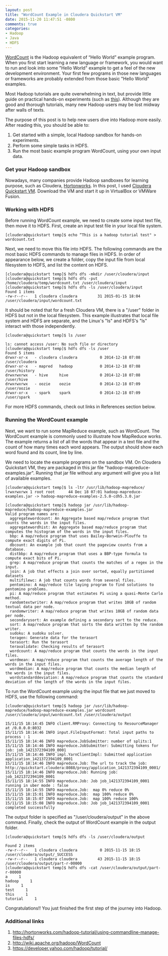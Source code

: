 ```yaml
---
layout: post
title: "WordCount Example in Cloudera Quickstart VM"
date: 2015-11-20 11:47:51 -0800
comments: true
categories: 
- Hadoop
- Java
- HDFS
---
```


[WordCount](https://wiki.apache.org/hadoop/WordCount) is the Hadoop equivalent of “Hello World” example program. When you first start learning a new language or framework, you would want to run and look into some "Hello World" example to get a feel of the new development environment. Your first few programs in those new languages or frameworks are probably extended from those basic "Hello World" examples.

Most Hadoop tutorials are quite overwhelming in text, but provide little guide on practical hands-on experiments (such as [this](https://developer.yahoo.com/hadoop/tutorial/)). Although they are good and thorough tutorials, many new Hadoop users may be lost midway after walls of texts.

The purpose of this post is to help new users dive into Hadoop more easily. After reading this, you should be able to:

1. Get started with a simple, local Hadoop sandbox for hands-on experiments.
1. Perform some simple tasks in HDFS.
1. Run the most basic example program WordCount, using your own input data.

### Get your Hadoop sandbox

Nowadays, many companies provide Hadoop sandboxes for learning purpose, such as Cloudera, [Hortonworks](http://hortonworks.com/products/hortonworks-sandbox/). In this post, I used [Cloudera Quickstart VM](http://www.cloudera.com/content/www/en-us/documentation/enterprise/5-2-x/topics/cloudera_quickstart_vm.html). Download the VM and start it up in VirtualBox or VMWare Fusion.

### Working with HDFS

Before running WordCount example, we need to create some input text file, then move it to HDFS. First, create an input test file in your local file system.

``` 
[cloudera@quickstart temp]$ echo “This is a hadoop tutorial test" > wordcount.txt
```

Next, we need to move this file into HDFS. The following commands are the most basic HDFS commands to manage files in HDFS. In order of appearance below, we create a folder, copy the input file from local filesystem to HDFS, and list the content on HDFS.

``` 
[cloudera@quickstart temp]$ hdfs dfs -mkdir /user/cloudera/input
[cloudera@quickstart temp]$ hdfs dfs -put /home/cloudera/temp/wordcount.txt /user/cloudera/input
[cloudera@quickstart temp]$ hdfs dfs -ls /user/cloudera/input
Found 1 items
-rw-r--r--   1 cloudera cloudera         31 2015-01-15 18:04 /user/cloudera/input/wordcount.txt
```

It should be noted that for a fresh Cloudera VM, there is a "/user" folder in HDFS but not in the local filesystem. This example illustrates that local file system and HDFS are separate, and the Linux's "ls" and HDFS's "ls" interact with those independently.

``` 
[cloudera@quickstart temp]$ ls /user

ls: cannot access /user: No such file or directory
[cloudera@quickstart temp]$ hdfs dfs -ls /user
Found 5 items
drwxr-xr-x   - cloudera cloudera          0 2014-12-18 07:08 /user/cloudera
drwxr-xr-x   - mapred   hadoop            0 2014-12-18 07:08 /user/history
drwxrwxrwx   - hive     hive              0 2014-12-18 07:08 /user/hive
drwxrwxrwx   - oozie    oozie             0 2014-12-18 07:09 /user/oozie
drwxr-xr-x   - spark    spark             0 2014-12-18 07:09 /user/spark
```

For more HDFS commands, check out links in References section below.

### Running the WordCount example

Next, we want to run some MapReduce example, such as WordCount. The WordCount example is commonly used to illustrate how MapReduce works. The example returns a list of all the words that appear in a text file and the count of how many times each word appears. The output should show each word found and its count, line by line.

We need to locate the example programs on the sandbox VM. On Cloudera Quickstart VM, they are packaged in this jar file "hadoop-mapreduce-examples.jar". Running that jar file without any argument will give you a list of available examples.

``` 
[cloudera@quickstart temp]$ ls -ltr /usr/lib/hadoop-mapreduce/
lrwxrwxrwx 1 root root      44 Dec 18 07:01 hadoop-mapreduce-examples.jar -> hadoop-mapreduce-examples-2.5.0-cdh5.3.0.jar

[cloudera@quickstart temp]$ hadoop jar /usr/lib/hadoop-mapreduce/hadoop-mapreduce-examples.jar
Valid program names are:
  aggregatewordcount: An Aggregate based map/reduce program that counts the words in the input files.
  aggregatewordhist: An Aggregate based map/reduce program that computes the histogram of the words in the input files.
  bbp: A map/reduce program that uses Bailey-Borwein-Plouffe to compute exact digits of Pi.
  dbcount: An example job that count the pageview counts from a database.
  distbbp: A map/reduce program that uses a BBP-type formula to compute exact bits of Pi.
  grep: A map/reduce program that counts the matches of a regex in the input.
  join: A job that effects a join over sorted, equally partitioned datasets
  multifilewc: A job that counts words from several files.
  pentomino: A map/reduce tile laying program to find solutions to pentomino problems.
  pi: A map/reduce program that estimates Pi using a quasi-Monte Carlo method.
  randomtextwriter: A map/reduce program that writes 10GB of random textual data per node.
  randomwriter: A map/reduce program that writes 10GB of random data per node.
  secondarysort: An example defining a secondary sort to the reduce.
  sort: A map/reduce program that sorts the data written by the random writer.
  sudoku: A sudoku solver.
  teragen: Generate data for the terasort
  terasort: Run the terasort
  teravalidate: Checking results of terasort
  wordcount: A map/reduce program that counts the words in the input files.
  wordmean: A map/reduce program that counts the average length of the words in the input files.
  wordmedian: A map/reduce program that counts the median length of the words in the input files.
  wordstandarddeviation: A map/reduce program that counts the standard deviation of the length of the words in the input files.
```

To run the WordCount example using the input file that we just moved to HDFS, use the following command:

``` 
[cloudera@quickstart temp]$ hadoop jar /usr/lib/hadoop-mapreduce/hadoop-mapreduce-examples.jar wordcount 
/user/cloudera/input/wordcount.txt /user/cloudera/output

15/11/15 18:14:45 INFO client.RMProxy: Connecting to ResourceManager at /0.0.0.0:8032
15/11/15 18:14:46 INFO input.FileInputFormat: Total input paths to process : 1
15/11/15 18:14:46 INFO mapreduce.JobSubmitter: number of splits:1
15/11/15 18:14:46 INFO mapreduce.JobSubmitter: Submitting tokens for job: job_1421372394109_0001
15/11/15 18:14:46 INFO impl.YarnClientImpl: Submitted application application_1421372394109_0001
15/11/15 18:14:46 INFO mapreduce.Job: The url to track the job: http://quickstart.cloudera:8088/proxy/application_1421372394109_0001/
15/11/15 18:14:46 INFO mapreduce.Job: Running job: job_1421372394109_0001
15/11/15 18:14:55 INFO mapreduce.Job: Job job_1421372394109_0001 running in uber mode : false
15/11/15 18:14:55 INFO mapreduce.Job:  map 0% reduce 0%
15/11/15 18:15:01 INFO mapreduce.Job:  map 100% reduce 0%
15/11/15 18:15:07 INFO mapreduce.Job:  map 100% reduce 100%
15/11/15 18:15:08 INFO mapreduce.Job: Job job_1421372394109_0001 completed successfully
```

The output folder is specified as "/user/cloudera/output" in the above command. Finally, check the output of WordCount example in the output folder.

``` 
[cloudera@quickstart temp]$ hdfs dfs -ls /user/cloudera/output

Found 2 items
-rw-r--r--   1 cloudera cloudera          0 2015-11-15 18:15 /user/cloudera/output/_SUCCESS
-rw-r--r--   1 cloudera cloudera         43 2015-11-15 18:15 /user/cloudera/output/part-r-00000
[cloudera@quickstart temp]$ hdfs dfs -cat /user/cloudera/output/part-r-00000
a     1
hadoop     1
is     1
test     1
this     1
tutorial     1
```

Congratulations!! You just finished the first step of the journey into Hadoop.

### Additional links

1. http://hortonworks.com/hadoop-tutorial/using-commandline-manage-files-hdfs/
1. http://wiki.apache.org/hadoop/WordCount
1. https://developer.yahoo.com/hadoop/tutorial/


